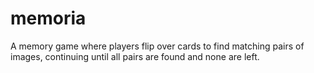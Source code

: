 # memoria
 A memory game where players flip over cards to find matching pairs of images, continuing until all pairs are found and none are left.
